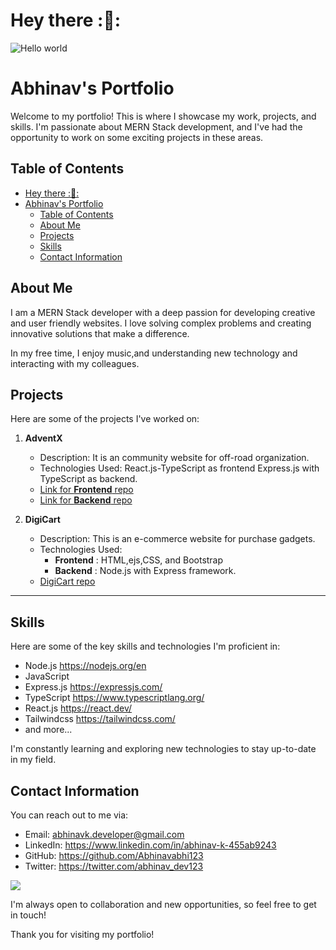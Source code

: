 
# Hey there :👋:

<img src="https://raw.githubusercontent.com/sagar-viradiya/sagar-viradiya/master/resources/banner.png" alt="Hello world">

# Abhinav's Portfolio

Welcome to my portfolio! This is where I showcase my work, projects, and skills. I'm passionate about MERN Stack development, and I've had the opportunity to work on some exciting projects in these areas.

## Table of Contents

- [Hey there :👋:](#hey-there-)
- [Abhinav's Portfolio](#abhinavs-portfolio)
  - [Table of Contents](#table-of-contents)
  - [About Me](#about-me)
  - [Projects](#projects)
  - [Skills](#skills)
  - [Contact Information](#contact-information)

## About Me

I am a MERN Stack developer with a deep passion for developing creative and user friendly websites. I love solving complex problems and creating innovative solutions that make a difference.

In my free time, I enjoy music,and understanding new technology and interacting with my colleagues.

## Projects

Here are some of the projects I've worked on:

1. **AdventX**
   - Description: It is an community website for off-road organization.
   - Technologies Used: React.js-TypeScript as frontend Express.js with TypeScript as backend.
   - [Link for **Frontend** repo](https://github.com/Abhinavabhi123/AdventX-react-frontend)
   - [Link for **Backend** repo](https://github.com/Abhinavabhi123/AdventX_typescript_backend)

2. **DigiCart**
   - Description: This is an e-commerce website for purchase gadgets.
   - Technologies Used: 
      - **Frontend** : HTML,ejs,CSS, and Bootstrap
      - **Backend** : Node.js with Express framework.
   - [DigiCart repo](https://github.com/Abhinavabhi123/Digicart_ecommerce-)

___

## Skills

Here are some of the key skills and technologies I'm proficient in:

- Node.js https://nodejs.org/en
- JavaScript 
- Express.js https://expressjs.com/
- TypeScript https://www.typescriptlang.org/
- React.js https://react.dev/
- Tailwindcss https://tailwindcss.com/
- and more...

I'm constantly learning and exploring new technologies to stay up-to-date in my field.

## Contact Information

You can reach out to me via:

- Email: abhinavk.developer@gmail.com
- LinkedIn: https://www.linkedin.com/in/abhinav-k-455ab9243
- GitHub: https://github.com/Abhinavabhi123
- Twitter: https://twitter.com/abhinav_dev123

 ![](https://media.csesoc.org.au/content/images/2019/10/learn11.gif)

I'm always open to collaboration and new opportunities, so feel free to get in touch!

Thank you for visiting my portfolio!
